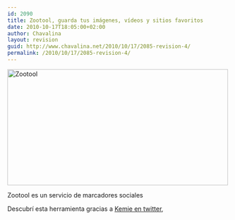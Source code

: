 ```yaml
---
id: 2090
title: Zootool, guarda tus imágenes, vídeos y sitios favoritos
date: 2010-10-17T18:05:00+02:00
author: Chavalina
layout: revision
guid: http://www.chavalina.net/2010/10/17/2085-revision-4/
permalink: /2010/10/17/2085-revision-4/
---
```

[<img class="aligncenter size-large wp-image-2086" title="Zootool" src="http://www.chavalina.net/imagenes/2010/10/Zootool_1287334465404-500x264.png" alt="Zootool" width="500" height="264" srcset="http://www.chavalina.net/imagenes/2010/10/Zootool_1287334465404-500x264.png 500w, http://www.chavalina.net/imagenes/2010/10/Zootool_1287334465404-300x158.png 300w, http://www.chavalina.net/imagenes/2010/10/Zootool_1287334465404.png 786w" sizes="(max-width: 500px) 100vw, 500px" />](http://zootool.com)

Zootool es un servicio de marcadores sociales

Descubrí esta herramienta gracias a [Kemie en twitter](http://twitter.com/kemie/statuses/25033713156),